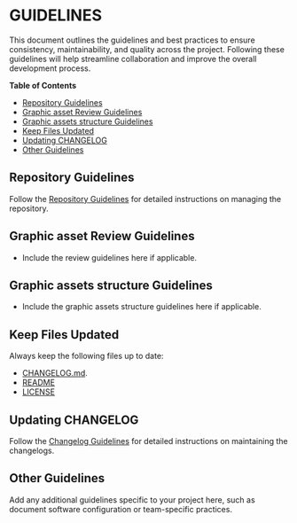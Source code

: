# GUIDELINES

This document outlines the guidelines and best practices to ensure consistency, maintainability, and quality across the project. Following these guidelines will help streamline collaboration and improve the overall development process.

**Table of Contents**

- [Repository Guidelines](#repository-guidelines)
- [Graphic asset Review Guidelines](#graphic-asset-review-guidelines)
- [Graphic assets structure Guidelines](#graphic-assets-structure-guidelines)
- [Keep Files Updated](#keep-files-updated)
- [Updating CHANGELOG](#updating-changelog)
- [Other Guidelines](#other-guidelines)

## Repository Guidelines

Follow the [Repository Guidelines](https://github.com/DigiXess/repo-guidelines/blob/4fb6dbd51f42b6930bebed033736b934633320fd/graphic-assets-repo-guidelines.md "Code Repository Guidelines") for detailed instructions on managing the repository.
<!-- Add any additional repository-specific guidelines here if applicable. -->
## Graphic asset Review Guidelines

- Include the review guidelines here if applicable.

## Graphic assets structure Guidelines

- Include the graphic assets structure guidelines here if applicable.

## Keep Files Updated

Always keep the following files up to date:
- [CHANGELOG.md](/CHANGELOG.md).
- [README](/README.md)
- [LICENSE](/LICENSE.md)

## Updating CHANGELOG

Follow the [Changelog Guidelines](https://github.com/DigiXess/repo-guidelines/blob/main/common/changelog-guidelines.md "Changelog Guidelines") for detailed instructions on maintaining the changelogs.

## Other Guidelines

Add any additional guidelines specific to your project here, such as document software configuration or team-specific practices.
